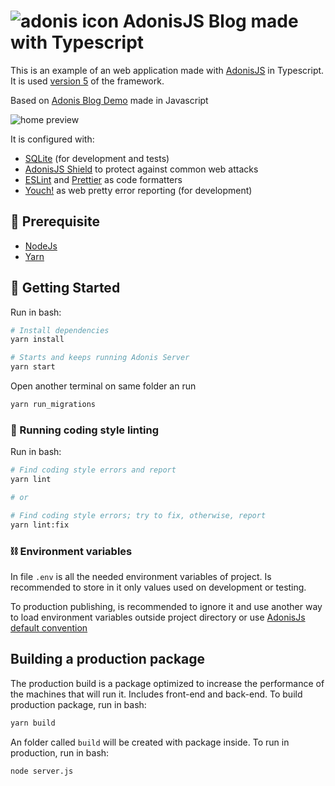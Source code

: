 # ![adonis icon](https://user-images.githubusercontent.com/25934051/82269493-44409680-9948-11ea-864f-26443e69da41.png) AdonisJS Blog made with Typescript

This is an example of an web application made with [AdonisJS](https://adonisjs.com/) in Typescript.
It is used [version 5](https://preview.adonisjs.com/) of the framework.

Based on [Adonis Blog Demo](https://github.com/AdonisCommunity/adonis-blog-demo) made in Javascript

![home preview](https://user-images.githubusercontent.com/25934051/82270824-689e7200-994c-11ea-9109-f54da384cfe8.png)

It is configured with:

- [SQLite](https://www.sqlite.org/index.html) (for development and tests)
- [AdonisJS Shield](https://preview.adonisjs.com/releases/shield/version-2) to protect against common web attacks
- [ESLint](https://eslint.org/) and [Prettier](https://prettier.io/) as code formatters
- [Youch!](https://github.com/poppinss/youch) as web pretty error reporting (for development)

## 📝 Prerequisite

- [NodeJs](https://nodejs.org/en/)
- [Yarn](https://yarnpkg.com/)

## 🏁 Getting Started

Run in bash:

```bash
# Install dependencies
yarn install

# Starts and keeps running Adonis Server
yarn start
```

Open another terminal on same folder an run

```bash
yarn run_migrations
```

### 🎈 Running coding style linting

Run in bash:

```bash
# Find coding style errors and report
yarn lint

# or

# Find coding style errors; try to fix, otherwise, report
yarn lint:fix
```

### ⛓️ Environment variables

In file `.env` is all the needed environment variables of project. Is recommended to store in it only values used on development or testing.

To production publishing, is recommended to ignore it and use another way to load environment variables outside project directory or use [AdonisJs default convention](https://adonisjs.com/docs/4.0/configuration-and-env#_environment_variables)

## Building a production package

The production build is a package optimized to increase the performance of the machines that will run it. Includes front-end and back-end.
To build production package, run in bash:

```bash
yarn build
```

An folder called `build` will be created with package inside. To run in production, run in bash:

```bash
node server.js
```
